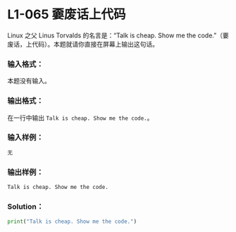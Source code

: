 # L1-065 嫑废话上代码

Linux 之父 Linus Torvalds 的名言是：“Talk is cheap. Show me the code.”（嫑废话，上代码）。本题就请你直接在屏幕上输出这句话。

### 输入格式：

本题没有输入。

### 输出格式：

在一行中输出 `Talk is cheap. Show me the code.`。

### 输入样例：

```tex
无
```

### 输出样例：

```tex
Talk is cheap. Show me the code.
```

### Solution：

```python
print("Talk is cheap. Show me the code.")
```

